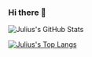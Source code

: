 ### Hi there 👋

![Julius's GitHub Stats](https://github-readme-stats.vercel.app/api?username=jgithaiga&custom_title=Open%20Source%20Contributions&show_icons=true&theme=vue&hide=contribs)

[![Julius's Top Langs](https://github-readme-stats.vercel.app/api/top-langs/?username=jgithaiga)](https://github.com/jgithaiga/github-readme-stats)

<!--
**jgithaiga/jgithaiga** is a ✨ _special_ ✨ repository because its `README.md` (this file) appears on your GitHub profile.

Here are some ideas to get you started:

- 🔭 I’m currently working on ...
- 🌱 I’m currently learning ...
- 👯 I’m looking to collaborate on ...
- 🤔 I’m looking for help with ...
- 💬 Ask me about ...
- 📫 How to reach me: ...
- 😄 Pronouns: ...
- ⚡ Fun fact: ...
-->
